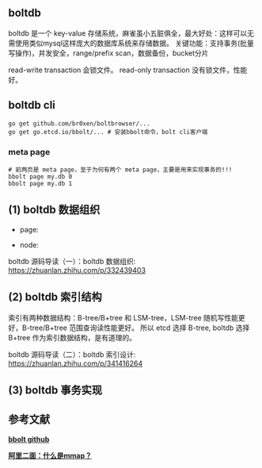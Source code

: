 



## boltdb
boltdb 是一个 key-value 存储系统，麻雀虽小五脏俱全，最大好处：这样可以无需使用类似mysql这样庞大的数据库系统来存储数据。
关键功能：支持事务(批量写操作)，并发安全，range/prefix scan，数据备份，bucket分片

read-write transaction 会锁文件。
read-only transaction 没有锁文件，性能好。

## boltdb cli
```shell
go get github.com/br0xen/boltbrowser/...
go get go.etcd.io/bbolt/... # 安装bbolt命令，bolt cli客户端
```

### meta page

```shell
# 前两页是 meta page，至于为何有两个 meta page，主要是用来实现事务的!!!
bbolt page my.db 0
bbolt page my.db 1
```


## (1) boltdb 数据组织
* page:

* node:

boltdb 源码导读（一）：boltdb 数据组织: https://zhuanlan.zhihu.com/p/332439403


## (2) boltdb 索引结构
索引有两种数据结构：B-tree/B+tree 和 LSM-tree，LSM-tree 随机写性能更好，B-tree/B+tree 范围查询读性能更好。
所以 etcd 选择 B-tree, boltdb 选择 B+tree 作为索引数据结构，是有道理的。 

boltdb 源码导读（二）：boltdb 索引设计: https://zhuanlan.zhihu.com/p/341416264


## (3) boltdb 事务实现




## 参考文献
**[bbolt github](https://github.com/etcd-io/bbolt)**

**[阿里二面：什么是mmap？](https://zhuanlan.zhihu.com/p/357820303)**
